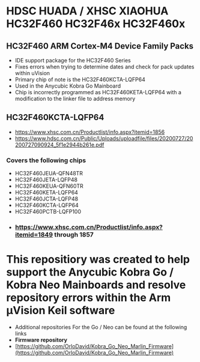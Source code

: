 # **HDSC HUADA / XHSC XIAOHUA HC32F460 HC32F46x HC32F460x** 
## **HC32F460 ARM Cortex-M4 Device Family Packs** 
+ IDE support package for the HC32F460 Series
+ Fixes errors when trying to determine dates and check for pack updates within uVision
+ Primary chip of note is the HC32F460KCTA-LQFP64
+ Used in the Anycubic Kobra Go Mainboard
+ Chip is incorrectly programmed as HC32F460KETA-LQFP64 with a modification to the linker file to address memory

## HC32F460KCTA-LQFP64
- https://www.xhsc.com.cn/Productlist/info.aspx?itemid=1856
- https://www.hdsc.com.cn/Public/Uploads/uploadfile/files/20200727/20200727090924_5f1e2944b261e.pdf

### Covers the following chips
+ HC32F460JEUA-QFN48TR
+ HC32F460JETA-LQFP48
+ HC32F460KEUA-QFN60TR
+ HC32F460KETA-LQFP64
+ HC32F460JCTA-LQFP48
+ HC32F460KCTA-LQFP64
+ HC32F460PCTB-LQFP100
+ ### https://www.xhsc.com.cn/Productlist/info.aspx?itemid=1849 **through 1857**

# **This repositiory was created to help support the Anycubic Kobra Go / Kobra Neo Mainboards and resolve repository errors within the Arm µVision Keil software**
- Additional repositories For the Go / Neo can be found at the following links
- **Firmware repository**
- [https://github.com/OrloDavid/Kobra_Go_Neo_Marlin_Firmware](https://github.com/OrloDavid/Kobra_Go_Neo_Marlin_Firmware)


